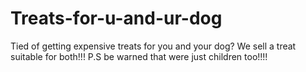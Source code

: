 # Treats-for-u-and-ur-dog
Tied of getting expensive treats for you and your dog? We sell a treat suitable for both!!! P.S be warned that were just children too!!!!
